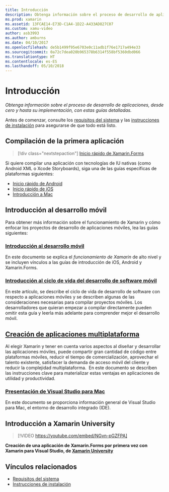 ```yaml
---
title: Introducción
description: Obtenga información sobre el proceso de desarrollo de aplicaciones, desde cero y hasta su implementación, con estas guías detalladas.
ms.prod: xamarin
ms.assetid: 13FCAE14-E73D-C1A4-1D22-A433AD827C07
ms.custom: xamu-video
author: asb3993
ms.author: amburns
ms.date: 04/10/2017
ms.openlocfilehash: de5b1499f95e6703e0c11adb1f76e1717a494e33
ms.sourcegitcommit: 0a72c7dea020b965378b6314f558bf5360dbd066
ms.translationtype: HT
ms.contentlocale: es-ES
ms.lasthandoff: 05/10/2018
---
```

# <a name="getting-started"></a>Introducción

_Obtenga información sobre el proceso de desarrollo de aplicaciones, desde cero y hasta su implementación, con estas guías detalladas._

Antes de comenzar, consulte los [requisitos del sistema](requirements.md) y las [instrucciones de instalación](installation/index.md) para asegurarse de que todo está listo.

## <a name="build-your-first-app"></a>Compilación de la primera aplicación

> [!div class="nextstepaction"]
> [Inicio rápido de Xamarin.Forms](~/xamarin-forms/get-started/hello-xamarin-forms/quickstart.md)

Si quiere compilar una aplicación con tecnologías de IU nativas (como Android XML o Xcode Storyboards), siga una de las guías específicas de plataformas siguientes:

* [Inicio rápido de Android](~/android/get-started/hello-android/hello-android-quickstart.md)
* [Inicio rápido de iOS](~/ios/get-started/hello-ios/hello-ios-quickstart.md)
* [Introducción a Mac](~/mac/get-started/hello-mac.md)

## <a name="getting-started-with-mobile-development"></a>Introducción al desarrollo móvil

Para obtener más información sobre el funcionamiento de Xamarin y cómo enfocar los proyectos de desarrollo de aplicaciones móviles, lea las guías siguientes:

###  <a name="introduction-to-mobile-developmentcross-platformget-startedintroduction-to-mobile-developmentmd"></a>[Introducción al desarrollo móvil](~/cross-platform/get-started/introduction-to-mobile-development.md)

En este documento se explica el *funcionamiento de Xamarin* de alto nivel y se incluyen vínculos a las guías de introducción de iOS, Android y Xamarin.Forms.

###  <a name="introduction-to-the-mobile-software-development-lifecyclecross-platformget-startedintroduction-to-mobile-sdlcmd"></a>[Introducción al ciclo de vida del desarrollo de software móvil](~/cross-platform/get-started/introduction-to-mobile-sdlc.md)

En este artículo, se describe el ciclo de vida de desarrollo de software con respecto a aplicaciones móviles y se describen algunas de las consideraciones necesarias para compilar proyectos móviles. Los desarrolladores que quieran empezar a compilar directamente pueden omitir esta guía y leerla más adelante para comprender mejor el desarrollo móvil.

##  <a name="building-cross-platform-applicationscross-platformapp-fundamentalsbuilding-cross-platform-applicationsindexmd"></a>[Creación de aplicaciones multiplataforma](~/cross-platform/app-fundamentals/building-cross-platform-applications/index.md)

Al elegir Xamarin y tener en cuenta varios aspectos al diseñar y desarrollar las aplicaciones móviles, puede compartir gran cantidad de código entre plataformas móviles, reducir el tiempo de comercialización, aprovechar el talento existente, satisfacer la demanda de acceso móvil del cliente y reducir la complejidad multiplataforma. &nbsp;En este documento se describen las instrucciones clave para materializar estas ventajas en aplicaciones de utilidad y productividad.

###  <a name="introducing-visual-studio-for-machttpsdocsmicrosoftcomvisualstudiomac"></a>[Presentación de Visual Studio para Mac](https://docs.microsoft.com/visualstudio/mac/)

En este documento se proporciona información general de Visual Studio para Mac, el entorno de desarrollo integrado (IDE).


## <a name="get-started-with-xamarin-university"></a>Introducción a Xamarin University

> [!VIDEO https://youtube.com/embed/NGvn-pGZFPA]

**Creación de una aplicación de Xamarin.Forms por primera vez con Xamarin para Visual Studio, de [Xamarin University](https://university.xamarin.com)**

## <a name="related-links"></a>Vínculos relacionados

- [Requisitos del sistema](requirements.md)
- [Instrucciones de instalación](~/cross-platform/get-started/installation/index.md)

